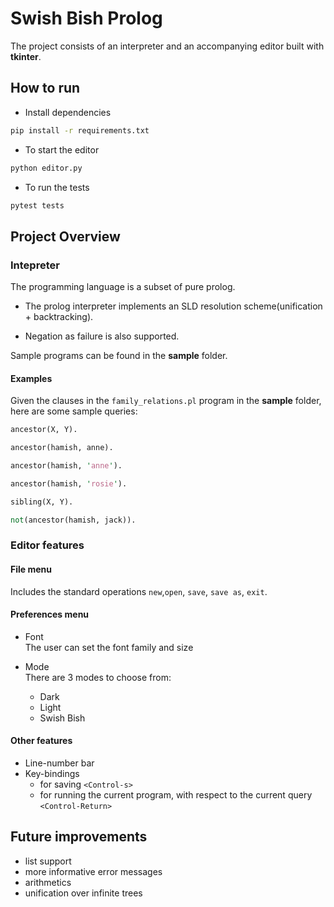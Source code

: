 # Swish Bish Prolog

The project consists of an interpreter and an accompanying editor built with **tkinter**. 

## How to run 

* Install dependencies

```sh
pip install -r requirements.txt
```

* To start the editor 

```sh
python editor.py
```  

* To run the tests

```sh 
pytest tests
```


## Project Overview

### Intepreter 
The programming language is a subset of pure prolog.

* The prolog interpreter implements an SLD resolution scheme(unification + backtracking). 

* Negation as failure is also supported.   

Sample programs can be found in the **sample** folder.  

#### Examples

Given the clauses in the ```family_relations.pl``` program in the **sample** folder, here are some sample queries\: 

```pl
ancestor(X, Y).
```  

```pl
ancestor(hamish, anne).
```  

```pl
ancestor(hamish, 'anne').
```

```pl
ancestor(hamish, 'rosie').
```

```pl
sibling(X, Y).
```

```pl
not(ancestor(hamish, jack)).
```


### Editor features 

#### File menu 

Includes the standard operations ```new```,```open```, ```save```, ```save as```, ```exit```.

#### Preferences menu 

* Font  
The user can set the font family and size

* Mode  
There are 3 modes to choose from\:  
    * Dark
    * Light
    * Swish Bish

#### Other features 

* Line-number bar 
* Key-bindings 
    * for saving ```<Control-s>```   
    * for running the current program, with respect to the current query ```<Control-Return>```


## Future improvements

* list support
* more informative error messages
* arithmetics
* unification over infinite trees